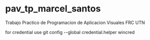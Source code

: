# pav_tp_marcel_santos
Trabajo Practico de Programacion de Aplicacion Visuales
FRC UTN

for credential use
git config --global credential.helper wincred

